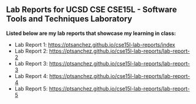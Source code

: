 ## Lab Reports for UCSD CSE CSE15L - Software Tools and Techniques Laboratory


 **Listed below are my lab reports that showcase my learning in class:**

- Lab Report 1: https://ptsanchez.github.io/cse15l-lab-reports/index
- Lab Report 2: https://ptsanchez.github.io/cse15l-lab-reports/lab-report-2
- Lab Report 3: https://ptsanchez.github.io/cse15l-lab-reports/lab-report-3
- Lab Report 4: https://ptsanchez.github.io/cse15l-lab-reports/lab-report-4
- Lab Report 5: https://ptsanchez.github.io/cse15l-lab-reports/lab-report-5
